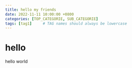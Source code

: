 ```yaml
---
title: hello my friends
date: 2022-11-11 10:00:00 +0800
categories: [TOP_CATEGORIE, SUB_CATEGORIE]
tags: [tag1]     # TAG names should always be lowercase
---
```


# hello

hello world
